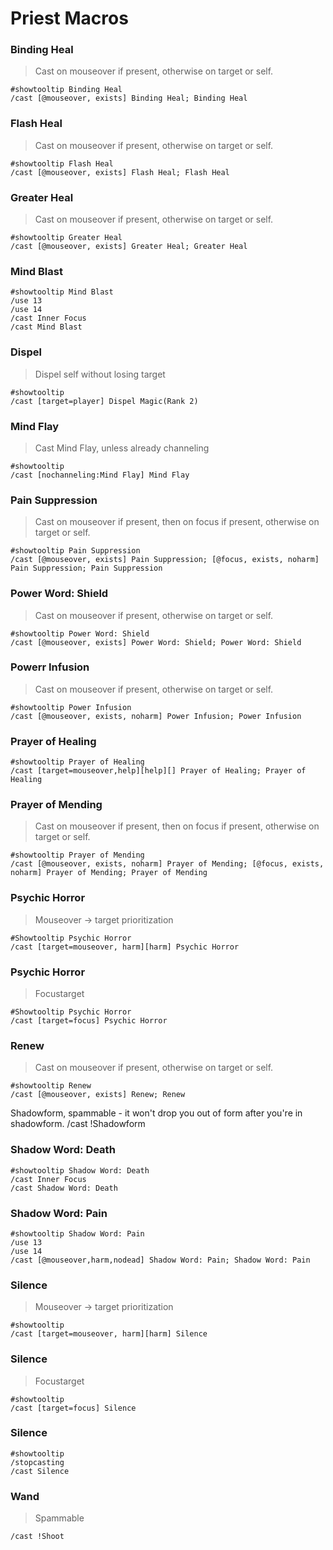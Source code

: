 # Priest Macros

### Binding Heal
>Cast on mouseover if present, otherwise on target or self.
```
#showtooltip Binding Heal
/cast [@mouseover, exists] Binding Heal; Binding Heal
```

### Flash Heal
>Cast on mouseover if present, otherwise on target or self.
```
#showtooltip Flash Heal
/cast [@mouseover, exists] Flash Heal; Flash Heal
```

### Greater Heal
>Cast on mouseover if present, otherwise on target or self.
```
#showtooltip Greater Heal
/cast [@mouseover, exists] Greater Heal; Greater Heal
```

### Mind Blast
```
#showtooltip Mind Blast
/use 13
/use 14
/cast Inner Focus
/cast Mind Blast
```

### Dispel 
>Dispel self without losing target
```
#showtooltip
/cast [target=player] Dispel Magic(Rank 2)
```

### Mind Flay
>Cast Mind Flay, unless already channeling
```
#showtooltip
/cast [nochanneling:Mind Flay] Mind Flay
```

### Pain Suppression
>Cast on mouseover if present, then on focus if present, otherwise on target or self.
```
#showtooltip Pain Suppression
/cast [@mouseover, exists] Pain Suppression; [@focus, exists, noharm] Pain Suppression; Pain Suppression
```

### Power Word: Shield
>Cast on mouseover if present, otherwise on target or self.
```
#showtooltip Power Word: Shield
/cast [@mouseover, exists] Power Word: Shield; Power Word: Shield
```

### Powerr Infusion
>Cast on mouseover if present, otherwise on target or self.
```
#showtooltip Power Infusion
/cast [@mouseover, exists, noharm] Power Infusion; Power Infusion
```

### Prayer of Healing
```
#showtooltip Prayer of Healing
/cast [target=mouseover,help][help][] Prayer of Healing; Prayer of Healing
```

### Prayer of Mending
>Cast on mouseover if present, then on focus if present, otherwise on target or self.
```
#showtooltip Prayer of Mending
/cast [@mouseover, exists, noharm] Prayer of Mending; [@focus, exists, noharm] Prayer of Mending; Prayer of Mending
```


### Psychic Horror 
> Mouseover -> target prioritization
```
#Showtooltip Psychic Horror
/cast [target=mouseover, harm][harm] Psychic Horror
```

### Psychic Horror
> Focustarget
```
#Showtooltip Psychic Horror
/cast [target=focus] Psychic Horror
```

### Renew
>Cast on mouseover if present, otherwise on target or self.
```
#showtooltip Renew
/cast [@mouseover, exists] Renew; Renew
```

Shadowform, spammable - it won't drop you out of form after you're in shadowform.
/cast !Shadowform


### Shadow Word: Death
```
#showtooltip Shadow Word: Death
/cast Inner Focus
/cast Shadow Word: Death
```

### Shadow Word: Pain
```
#showtooltip Shadow Word: Pain
/use 13
/use 14
/cast [@mouseover,harm,nodead] Shadow Word: Pain; Shadow Word: Pain
```

### Silence
> Mouseover -> target prioritization
```
#showtooltip
/cast [target=mouseover, harm][harm] Silence
```

### Silence
> Focustarget
```
#showtooltip
/cast [target=focus] Silence
```


### Silence
```
#showtooltip
/stopcasting
/cast Silence
```

### Wand
> Spammable
```
/cast !Shoot
```

